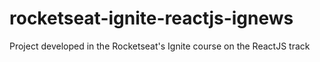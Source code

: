 # rocketseat-ignite-reactjs-ignews
 Project developed in the Rocketseat's Ignite course on the ReactJS track

